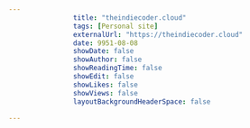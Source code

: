 ---
                title: "theindiecoder.cloud"
                tags: [Personal site]
                externalUrl: "https://theindiecoder.cloud"
                date: 9951-08-08
                showDate: false
                showAuthor: false
                showReadingTime: false
                showEdit: false
                showLikes: false
                showViews: false
                layoutBackgroundHeaderSpace: false
                ---
